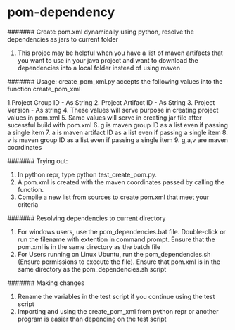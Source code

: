 # pom-dependency

####### Create pom.xml dynamically using python, resolve the dependencies as jars to current folder
1. This projec may be helpful when you have a list of maven artifacts that you want to use in your java project and want to download the dependencies into a local folder instead of using maven

####### Usage:
create_pom_xml.py accepts the following values into the function create_pom_xml

1.Project Group ID - As String
2. Project Artifact ID  - As String
3. Project Version - As string
4. These values will serve purpose in creating project values in pom.xml
5. Same values will serve in creating jar file after sucessful build with pom.xml
6. g is maven group ID as a list even if passing a single item
7. a is maven artifact ID as a list even if passing a single item
8. v is maven group ID as a list even if passing a single item
9. g,a,v are maven coordinates

####### Trying out:
1. In python repr, type python test_create_pom.py.
2. A pom.xml is created with the maven coordinates passed by calling the function.
3. Compile a new list from sources to create pom.xml that meet your criteria

####### Resolving dependencies to current directory
1. For windows users, use the pom_dependencies.bat file. Double-click or run the filename with extention in command prompt. Ensure that the pom.xml is in the same directory as the batch file
2. For Users running on Linux Ubuntu, run the pom_dependencies.sh (Ensure permissions to execute the file). Ensure that pom.xml is in the same directory as the pom_dependencies.sh script

####### Making changes
1. Rename the variables in the test script if you continue using the test script
2. Importing and using the create_pom_xml from python repr or another program is easier than depending on the test script
 
